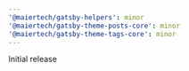 ```yaml
---
'@maiertech/gatsby-helpers': minor
'@maiertech/gatsby-theme-posts-core': minor
'@maiertech/gatsby-theme-tags-core': minor
---
```


Initial release
